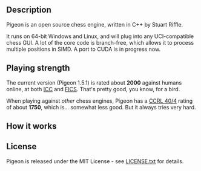 ## Description

Pigeon is an open source chess engine, written in C++ by Stuart Riffle. 

It runs on 64-bit Windows and Linux, and will plug into any UCI-compatible chess GUI.
A lot of the core code is branch-free, which allows it to process multiple positions in SIMD. 
A port to CUDA is in progress now.


## Playing strength

The current version (Pigeon 1.5.1) is rated about **2000** against humans online, 
at both [ICC](http://www.chessclub.com) and [FICS](http://www.freechess.org). 
That's pretty good, you know, for a bird.

When playing against *other* chess engines, Pigeon has a [CCRL 40/4](http://www.computerchess.org.uk/ccrl/404) rating 
of about **1750**, which is... somewhat less good. But it always tries very hard.


## How it works




## License

Pigeon is released under the MIT License - see [LICENSE.txt](LICENSE.txt) for details.
